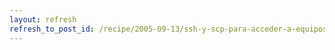 ```yaml
---
layout: refresh
refresh_to_post_id: /recipe/2005-09-13/ssh-y-scp-para-acceder-a-equipos-remotos-sin-escribir-la-clave-public-key-authentication.html
---
```

